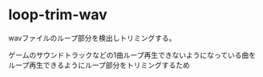 # loop-trim-wav
wavファイルのループ部分を検出しトリミングする。

ゲームのサウンドトラックなどの1曲ループ再生できないようになっている曲をループ再生できるようにループ部分をトリミングするため
